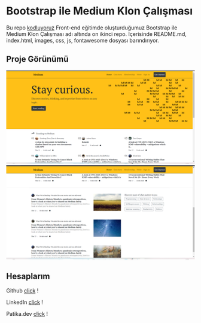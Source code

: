 # Bootstrap ile Medium Klon Çalışması
Bu repo [kodluyoruz](https://kodluyoruz.org/) Front-end eğitimde oluşturduğumuz Bootstrap ile Medium Klon Çalışması adı altında on ikinci repo. İçerisinde README.md, index.html, images, css, js, fontawesome dosyası barındırıyor.

## Proje Görünümü

![README](images/1.png)
![README](images/2.png)

## Hesaplarım 

Github [click](https://github.com/cetinyazici) !

LinkedIn [click](https://www.linkedin.com/in/cetinyazici/) !

Patika.dev [click](https://app.patika.dev/yazilimyazici) !